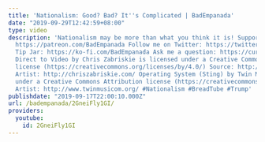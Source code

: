 ```yaml
---
title: 'Nationalism: Good? Bad? It''s Complicated | BadEmpanada'
date: "2019-09-29T12:42:59+08:00"
type: video
description: 'Nationalism may be more than what you think it is! Support me on Patreon:
  https://patreon.com/BadEmpanada Follow me on Twitter: https://twitter.com/BadEmpanada
  Tip Jar: https://ko-fi.com/BadEmpanada Ask me a question: https://curiouscat.me/BadEmpanada
  Direct to Video by Chris Zabriskie is licensed under a Creative Commons Attribution
  license (https://creativecommons.org/licenses/by/4.0/) Source: http://chriszabriskie.com/dtv/
  Artist: http://chriszabriskie.com/ Operating System (Sting) by Twin Musicom is licensed
  under a Creative Commons Attribution license (https://creativecommons.org/licenses/by/4.0/)
  Artist: http://www.twinmusicom.org/ #Nationalism #BreadTube #Trump'
publishdate: "2019-09-17T22:00:10.000Z"
url: /badempanada/2GneiFly1GI/
providers:
  youtube:
    id: 2GneiFly1GI
---
```

